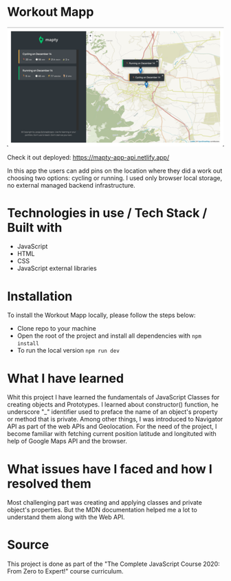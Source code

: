 # Workout Mapp

![Mappty App Cover](https://github.com/nikolagp/workout-mapp/blob/main/mapty.png?raw=true "Mappty App Cover")

Check it out deployed: https://mapty-app-api.netlify.app/ 

In this app the users can add pins on the location where they did a work out choosing two options: cycling or running. I used only browser local storage, no external managed backend infrastructure.

# Technologies in use / Tech Stack / Built with

  - JavaScript
  - HTML
  - CSS
  - JavaScript external libraries

# Installation

To install the Workout Mapp locally, please follow the steps below:
  - Clone repo to your machine
  - Open the root of the project and install all dependencies with `npm install`
  - To run the local version `npm run dev`

# What I have learned

Whit this project I have learned the fundamentals of JavaScript Classes for creating objects and Prototypes. I learned about constructor() function, he underscore "_" identifier used to preface the name of an object's property or method that is private. Among other things, I was introduced to Navigator API as part of the web APIs and Geolocation. For the need of the project, I become familiar with fetching current position latitude and longituted with help of Google Maps API and the browser.

# What issues have I faced and how I resolved them

Most challenging part was creating and applying classes and private object's properties. But the MDN documentation helped me a lot to understand them along with the Web API.

# Source

This project is done as part of the "The Complete JavaScript Course 2020: From Zero to Expert!" course curriculum.
